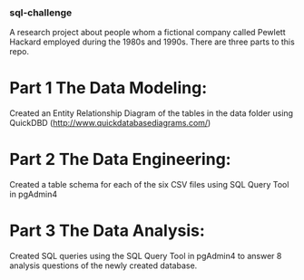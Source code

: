 ### sql-challenge

A research project about people whom a fictional company called Pewlett Hackard employed during the 1980s and 1990s.
There are three parts to this repo.

# Part 1 The Data Modeling:

Created an Entity Relationship Diagram of the tables in the data folder using QuickDBD (http://www.quickdatabasediagrams.com/)

# Part 2 The Data Engineering:

Created a table schema for each of the six CSV files using SQL Query Tool in pgAdmin4

# Part 3 The Data Analysis:

Created SQL queries using the SQL Query Tool in pgAdmin4 to answer 8 analysis questions of the newly created database.
